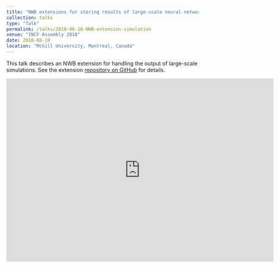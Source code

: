 ```yaml
---
title: "NWB extensions for storing results of large-scale neural network simulations"
collection: talks
type: "Talk"
permalink: /talks/2018-08-10-NWB-extension-simulation
venue: "INCF Assembly 2018"
date: 2018-08-10
location: "McGill University, Montreal, Canada"
---
```


This talk describes an NWB extension for handling the output of large-scale simulations.
See the extension [repository on GitHub](https://github.com/catalystneuro/ndx-simulation-output) for details.


<div class="embed-container">
  <iframe
      src="https://www.youtube.com/embed/uuYQW0EE2GY"
      width="700"
      height="480"
      frameborder="0"
      allowfullscreen="">
  </iframe>
</div>